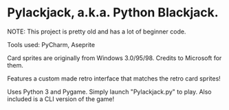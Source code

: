 # Pylackjack, a.k.a. Python Blackjack.

NOTE: This project is pretty old and has a lot of beginner code.



Tools used: PyCharm, Aseprite

Card sprites are originally from Windows 3.0/95/98. Credits to Microsoft for them.

Features a custom made retro interface that matches the retro card sprites!

Uses Python 3 and Pygame. Simply launch "Pylackjack.py" to play.
Also included is a CLI version of the game!
